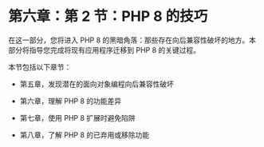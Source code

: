 # 第六章：第 2 节：PHP 8 的技巧

在这一部分，您将进入 PHP 8 的黑暗角落：那些存在向后兼容性破坏的地方。本部分将指导您完成将现有应用程序迁移到 PHP 8 的关键过程。

本节包括以下章节：

+   第五章，发现潜在的面向对象编程向后兼容性破坏

+   第六章，理解 PHP 8 的功能差异

+   第七章，使用 PHP 8 扩展时避免陷阱

+   第八章，了解 PHP 8 的已弃用或移除功能
